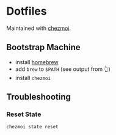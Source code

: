 # Dotfiles

Maintained with [chezmoi](https://www.chezmoi.io/).

## Bootstrap Machine

- install [homebrew](https://brew.sh)
- add `brew` to `$PATH` (see output from 👆)
- install `chezmoi`

## Troubleshooting

### Reset State

```bash
chezmoi state reset
```
